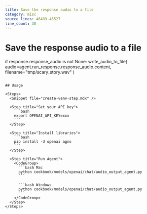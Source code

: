 ```yaml
---
title: Save the response audio to a file
category: misc
source_lines: 46489-46527
line_count: 38
---
```


# Save the response audio to a file
if response.response_audio is not None:
    write_audio_to_file(
        audio=agent.run_response.response_audio.content, filename="tmp/scary_story.wav"
    )
```

## Usage

<Steps>
  <Snippet file="create-venv-step.mdx" />

  <Step title="Set your API key">
    ```bash
    export OPENAI_API_KEY=xxx
    ```
  </Step>

  <Step title="Install libraries">
    ```bash
    pip install -U openai agno
    ```
  </Step>

  <Step title="Run Agent">
    <CodeGroup>
      ```bash Mac
      python cookbook/models/openai/chat/audio_output_agent.py
      ```

      ```bash Windows
      python cookbook/models/openai/chat/audio_output_agent.py
      ```
    </CodeGroup>
  </Step>
</Steps>


